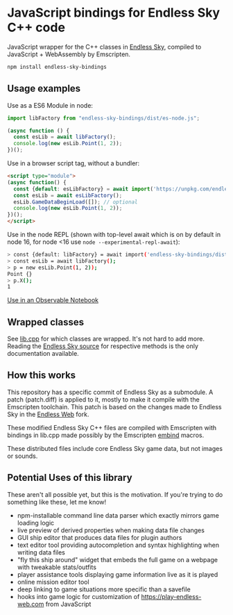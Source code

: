 # JavaScript bindings for Endless Sky C++ code

JavaScript wrapper for the C++ classes in [Endless Sky](https://github.com/endless-sky/endless-sky), compiled to JavaScript + WebAssembly by Emscripten.

```sh
npm install endless-sky-bindings
```


## Usage examples

Use as a ES6 Module in node:
```js
import libFactory from "endless-sky-bindings/dist/es-node.js";

(async function () {
  const esLib = await libFactory();
  console.log(new esLib.Point(1, 2));
})();
```

Use in a browser script tag, without a bundler:

```html
<script type="module">
(async function() {
  const {default: esLibFactory} = await import('https://unpkg.com/endless-sky-bindings/dist/es-web.mjs?module');
  const esLib = await esLibFactory();
  esLib.GameDataBeginLoad([]); // optional
  console.log(new esLib.Point(1, 2));
})();
</script>
```

Use in the node REPL (shown with top-level await which is on by default in node 16, for node <16 use `node --experimental-repl-await`):

```sh
> const {default: libFactory} = await import('endless-sky-bindings/dist/es-node.js');
> const esLib = await libFactory();
> p = new esLib.Point(1, 2));
Point {}
> p.X();
1
```

[Use in an Observable Notebook](https://observablehq.com/@ballingt/endless-sky-cpp-bindings)
 
## Wrapped classes

See [lib.cpp](./lib.cpp) for which classes are wrapped. It's not hard to add more. Reading the [Endless Sky source](https://github.com/endless-sky/endless-sky) for respective methods is the only documentation available.

## How this works

This repository has a specific commit of Endless Sky as a submodule. A patch (patch.diff) is applied to it, mostly to make it compile with the Emscripten toolchain. This patch is based on the changes made to Endless Sky in the [Endless Web](https://github.com/thomasballinger/endless-web) fork.

These modified Endless Sky C++ files are compiled with Emscripten with bindings in lib.cpp made possibly by the Emscripten [embind](https://emscripten.org/docs/porting/connecting_cpp_and_javascript/embind.html) macros.

These distributed files include core Endless Sky game data, but not images or sounds.

## Potential Uses of this library
These aren't all possible yet, but this is the motivation. If you're trying to do something like these, let me know!

* npm-installable command line data parser which exactly mirrors game loading logic
* live preview of derived properties when making data file changes
* GUI ship editor that produces data files for plugin authors
* text editor tool providing autocompletion and syntax highlighting when writing data files
* "fly this ship around" widget that embeds the full game on a webpage with tweakable stats/outfits
* player assistance tools displaying game information live as it is played
* online mission editor tool
* deep linking to game situations more specific than a savefile
* hooks into game logic for customization of https://play-endless-web.com from JavaScript
